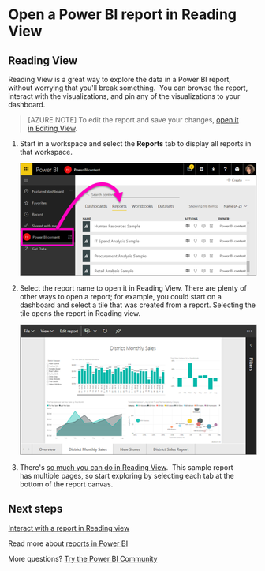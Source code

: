 ﻿<properties
   pageTitle="Open a Power BI report in Reading View"
   description="Open a Power BI report in Reading View"
   services="powerbi"
   documentationCenter=""
   authors="mihart"
   manager="erikre"
   backup=""
   editor=""
   tags=""
   qualityFocus="no"
   qualityDate=""/>

<tags
   ms.service="powerbi"
   ms.devlang="NA"
   ms.topic="article"
   ms.tgt_pltfrm="NA"
   ms.workload="powerbi"
   ms.date="09/08/2017"
   ms.author="mihart"/>

# Open a Power BI report in Reading View  
##   Reading View
Reading View is a great way to explore the data in a Power BI report, without worrying that you'll break something.  You can browse the report, interact with the visualizations, and pin any of the visualizations to your dashboard. 

>[AZURE.NOTE] To edit the report and save your changes, [open it in Editing View](powerbi-service-go-from-reading-view-to-editing-view.md).

1.  Start in a workspace and select the **Reports** tab to display all reports in that workspace.  

    ![](media/powerbi-service-open-a-report-in-reading-view/power-bi-open-report.png)

2. Select the report name to open it in Reading View.  There are plenty of other ways to open a report; for example, you could start on a dashboard and select a tile that was created from a report.  Selecting the tile opens the report in Reading view.

    ![](media/powerbi-service-open-a-report-in-reading-view/power-bi-reading-view.png)

3.  There's [so much you can do in Reading View](powerbi-service-interact-with-a-report-in-reading-view.md).  This sample report has multiple pages, so start exploring by selecting each tab at the bottom of the report canvas. 

## Next steps  
[Interact with a report in Reading view](powerbi-service-interact-with-a-report-in-reading-view.md)

Read more about [reports in Power BI](powerbi-service-reports.md)

More questions? [Try the Power BI Community](http://community.powerbi.com/)  
